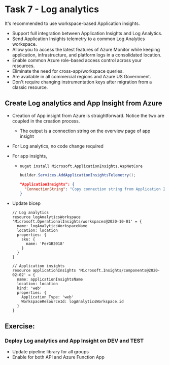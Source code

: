 # Task 7 - Log analytics

It's recommended to use workspace-based Application insights.
- Support full integration between Application Insights and Log Analytics.
- Send Application Insights telemetry to a common Log Analytics workspace.
- Allow you to access the latest features of Azure Monitor while keeping application, infrastructure, and platform logs in a consolidated location.
- Enable common Azure role-based access control across your resources.
- Eliminate the need for cross-app/workspace queries.
- Are available in all commercial regions and Azure US Government.
- Don't require changing instrumentation keys after migration from a classic resource.


## Create Log analytics and App Insight from Azure

- Creation of App insight from Azure is straightforward. Notice the two are coupled in the creation process.
  - The output is a connection string on the overview page of app insight 

- For Log analytics, no code change required 
- For app insights,
  - `nuget install Microsoft.ApplicationInsights.AspNetCore`
    
    ```csharp
    builder.Services.AddApplicationInsightsTelemetry();
    ```
    ```json
    "ApplicationInsights": {
      "ConnectionString": "Copy connection string from Application Insights Resource Overview"
    }
    ```
- Update bicep 
  ```bicep
  // Log analytics
  resource logAnalyticsWorkspace 'Microsoft.OperationalInsights/workspaces@2020-10-01' = {
    name: logAnalyticsWorkspaceName
    location: location
    properties: {
      sku: {
        name: 'PerGB2018'
      }
    }
  }

  // Application insights
  resource applicationInsights 'Microsoft.Insights/components@2020-02-02' = {
    name: applicationInsightsName
    location: location
    kind: 'web'
    properties: {
      Application_Type: 'web'
      WorkspaceResourceId: logAnalyticsWorkspace.id
    }
  }
  ```


## Exercise:

### Deploy Log analytics and App Insight on DEV and TEST
- Update pipeline library for all groups 
- Enable for both API and Azure Function App



